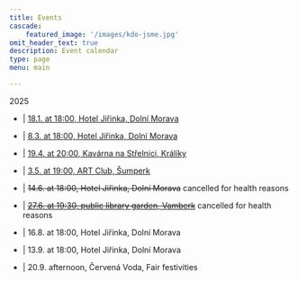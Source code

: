 ```yaml
---
title: Events
cascade:
    featured_image: '/images/kdo-jsme.jpg'
omit_header_text: true
description: Event calendar
type: page
menu: main

---
```


2025

- | [18.1. at 18:00, Hotel Jiřinka, Dolní Morava](https://www.facebook.com/hoteljirinka/posts/pfbid02Btt7Bfvopgm6YhvGQXGPVvjFbXTyzy3s5P5RzfkPxP6gyBDwhxZYMP9BupQD1rnpl)

- | [8.3.  at 18:00, Hotel Jiřinka, Dolní Morava](https://www.facebook.com/hoteljirinka/posts/pfbid024QE54HitkP3qW6RQ7fpwdSBSQCzoTN5YrfXQLZjntmvnXJBvaS3EsH1aWJ8awfn7l)

- | [19.4. at 20:00, Kavárna na Střelnici, Králíky](https://www.facebook.com/permalink.php?story_fbid=pfbid0pbc8HJ812xv5QznnRn7SU2zRRdxgWZXrbfDqJhSn6xjtQKvjuc2mWjrWWC4zZRLdl&id=100054493928106)

- | [3.5. at 19:00, ART Club, Šumperk](https://www.facebook.com/events/2723458744511424/)

- | ~~14.6. at 18:00, Hotel Jiřinka, Dolní Morava~~ cancelled for health reasons 

- | ~~[27.6. at 19:30, public library garden, Vamberk](https://www.facebook.com/events/995163399187220/)~~ cancelled for health reasons 

- | 16.8. at 18:00, Hotel Jiřinka, Dolní Morava

- | 13.9. at 18:00, Hotel Jiřinka, Dolní Morava

- | 20.9. afternoon, Červená Voda, Fair festivities


